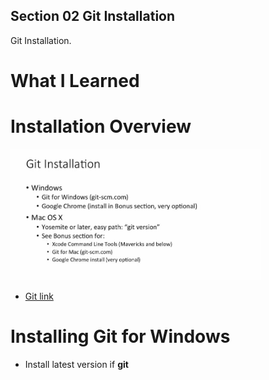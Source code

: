 
## Section 02 Git Installation

Git Installation.

# What I Learned


# Installation Overview

<img src="installing.JPG" alt="alt text" width="400"/>

- [Git link](https://git-scm.com/)


#  Installing Git for Windows

- Install latest version if **git**